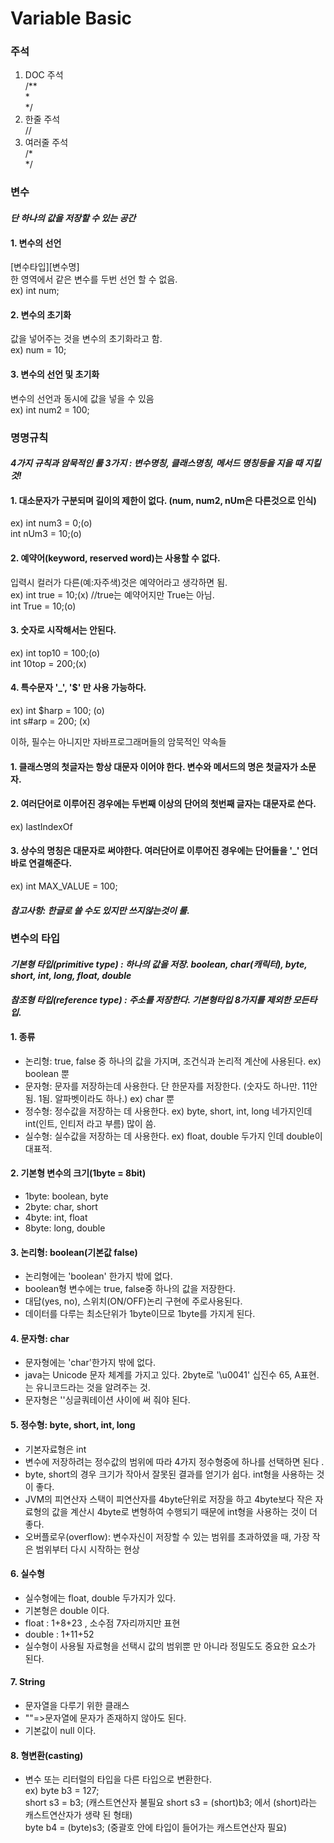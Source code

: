 # Variable Basic

### 주석

1. DOC 주석<br>
/**<br>
*<br>
*/<br>
2. 한줄 주석<br>
//<br>
3. 여러줄 주석<br>
/*<br>
*/<br>


### 변수
#### *단 하나의 값을 저장할 수 있는 공간*
#### 1. 변수의 선언<br>
[변수타입][변수명]<br>
한 영역에서 같은 변수를 두번 선언 할 수 없음.<br>
ex) int num;
#### 2. 변수의 초기화<br>
값을 넣어주는 것을 변수의 초기화라고 함.<br>
ex) num = 10;
#### 3. 변수의 선언 및 초기화<br>
 변수의 선언과 동시에 값을 넣을 수 있음<br>
ex) int num2 = 100;

### 명명규칙
#### *4가지 규칙과 암묵적인 룰 3가지 : 변수명칭, 클래스명칭, 메서드 명칭등을 지을 때 지킬 것!*
#### 1. 대소문자가 구분되며 길이의 제한이 없다. (num, num2, nUm은 다른것으로 인식)<br>
ex) int num3 = 0;(o)<br>
    int nUm3 = 10;(o)
#### 2. 예약어(keyword, reserved word)는 사용할 수 없다. <br>
입력시 컬러가 다른(예:자주색)것은 예약어라고 생각하면 됨.<br>
ex) int true = 10;(x) //true는 예약어지만 True는 아님.<br>
    int True = 10;(o)
#### 3. 숫자로 시작해서는 안된다.<br>
ex) int top10 = 100;(o)<br>
    int 10top = 200;(x)
#### 4. 특수문자 '_', '$' 만 사용 가능하다.<br>
ex) int $harp = 100; (o)<br>
    int s#arp = 200;  (x)
		
이하, 필수는 아니지만 자바프로그래머들의 암묵적인 약속들
#### 1. 클래스명의 첫글자는 항상 대문자 이어야 한다. 변수와 메서드의 명은 첫글자가 소문자.
#### 2. 여러단어로 이루어진 경우에는 두번째 이상의 단어의 첫번째 글자는 대문자로 쓴다.<br>
ex) lastIndexOf
#### 3. 상수의 명칭은 대문자로 써야한다. 여러단어로 이루어진 경우에는 단어들을 '_' 언더바로 연결해준다.<br>
ex) int MAX_VALUE = 100;<br>

#### *참고사항: 한글로 쓸 수도 있지만 쓰지않는것이 룰.*
		
### 변수의 타입
#### *기본형 타입(primitive type)  : 하나의 값을 저장. boolean, char(캐릭터), byte, short, int, long, float, double*
#### *참조형 타입(reference type)  : 주소를 저장한다. 기본형타입 8가지를 제외한 모든타입.*

#### 1. 종류<br>
  * 논리형: true, false 중 하나의 값을 가지며, 조건식과 논리적 계산에 사용된다. ex) boolean 뿐<br>
  * 문자형: 문자를 저장하는데 사용한다. 단 한문자를 저장한다. (숫자도 하나만. 11안됨. 1됨. 알파벳이라도 하나.) ex) char 뿐<br>
  * 정수형: 정수값을 저장하는 데 사용한다. ex) byte, short, int, long 네가지인데 int(인트, 인티저 라고 부름) 많이 씀.<br>
  * 실수형: 실수값을 저장하는 데 사용한다. ex) float, double 두가지 인데 double이 대표적.<br>

#### 2. 기본형 변수의 크기(1byte = 8bit)<br>
  * 1byte: boolean, byte<br>
  * 2byte: char, short<br>
  * 4byte: int, float<br>
  * 8byte: long, double<br>
#### 3. 논리형: boolean(기본값 false) <br>
  * 논리형에는 'boolean' 한가지 밖에 없다.<br>
  * boolean형 변수에는 true, false중 하나의 값을 저장한다.<br>
  * 대답(yes, no), 스위치(ON/OFF)논리 구현에 주로사용된다.<br>
  * 데이터를 다루는 최소단위가 1byte이므로 1byte를 가지게 된다.	<br>
#### 4. 문자형: char<br>
  * 문자형에는 'char'한가지 밖에 없다.<br>
  * java는 Unicode 문자 체계를 가지고 있다. 2byte로
   '\u0041' 십진수 65, A표현.  는 유니코드라는 것을 알려주는 것.
  * 문자형은 ''싱글쿼테이션 사이에 써 줘야 된다. <br>
#### 5. 정수형: byte, short, int, long <br>
  * 기본자료형은 int <br>
  * 변수에 저장하려는 정수값의 범위에 따라 4가지 정수형중에 하나를 선택하면 된다 .<br>
  * byte, short의 경우 크기가 작아서 잘못된 결과를 얻기가 쉽다.
    int형을 사용하는 것이 좋다.
  * JVM의 피연산자 스택이 피연산자를 4byte단위로 저장을 하고
    4byte보다 작은 자료형의 값을 계산시 4byte로 변형하여 수행되기 때문에 
    int형을 사용하는 것이 더 좋다. <br>
  * 오버플로우(overflow):
    변수자신이 저장할 수 있는 범위를 초과하였을 때, 가장 작은 범위부터 다시 시작하는 현상		
#### 6. 실수형 <br>
* 실수형에는 float, double 두가지가 있다. <br>
* 기본형은 double 이다. <br>
* float : 1+8+23 , 소수점 7자리까지만 표현 <br>
* double : 1+11+52 <br>
* 실수형이 사용될 자료형을 선택시 값의 범위뿐 만 아니라 정밀도도 중요한 요소가 된다. <br>
#### 7. String <br>
 * 문자열을 다루기 위한 클래스 <br>
 * ""=>문자열에 문자가 존재하지 않아도 된다. <br>
 * 기본값이 null 이다. <br>
#### 8. 형변환(casting) <br>
 * 변수 또는 리터럴의 타입을 다른 타입으로 변환한다. <br>
ex) byte b3 = 127; <br>
short s3 = b3; (캐스트연산자 불필요 short s3 = (short)b3; 에서 (short)라는 캐스트연산자가 생략 된 형태) <br>
byte b4 = (byte)s3; (중괄호 안에 타입이 들어가는 캐스트연산자 필요) <br>
